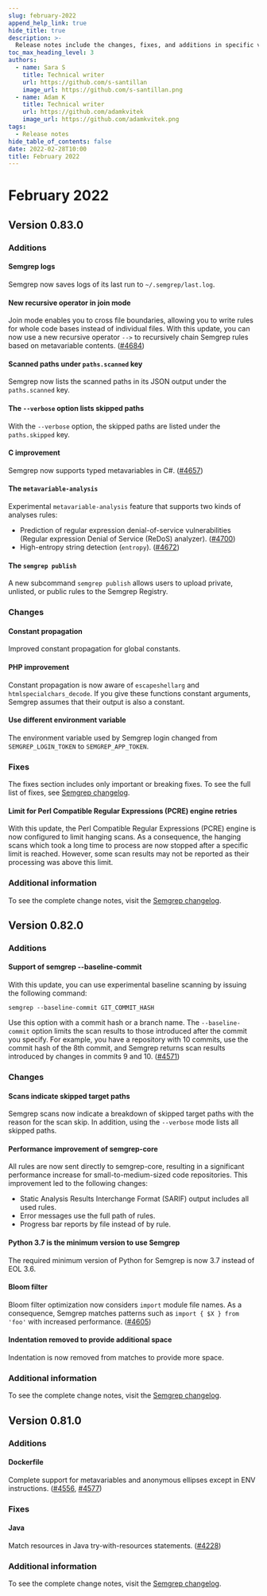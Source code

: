 ```yaml
---
slug: february-2022
append_help_link: true
hide_title: true
description: >-
  Release notes include the changes, fixes, and additions in specific versions of Semgrep.
toc_max_heading_level: 3
authors:
  - name: Sara S
    title: Technical writer
    url: https://github.com/s-santillan
    image_url: https://github.com/s-santillan.png
  - name: Adam K
    title: Technical writer
    url: https://github.com/adamkvitek
    image_url: https://github.com/adamkvitek.png
tags: 
  - Release notes
hide_table_of_contents: false
date: 2022-02-28T10:00
title: February 2022
---
```


# February 2022

## Version 0.83.0

### Additions

#### Semgrep logs

Semgrep now saves logs of its last run to `~/.semgrep/last.log`.

#### New recursive operator in join mode

Join mode enables you to cross file boundaries, allowing you to write rules for whole code bases instead of individual files. With this update, you can now use a new recursive operator `-->` to recursively chain Semgrep rules based on metavariable contents. ([#4684](https://github.com/semgrep/semgrep/pull/4684))

#### Scanned paths under `paths.scanned` key

Semgrep now lists the scanned paths in its JSON output under the `paths.scanned` key.

#### The `--verbose` option lists skipped paths

With the `--verbose` option, the skipped paths are listed under the `paths.skipped` key.

#### C improvement

Semgrep now supports typed metavariables in C#. ([#4657](https://github.com/semgrep/semgrep/issues/4657))

#### The `metavariable-analysis`

Experimental `metavariable-analysis` feature that supports two kinds of analyses rules: 
- Prediction of regular expression denial-of-service vulnerabilities (Regular expression Denial of Service (ReDoS) analyzer). ([#4700](https://github.com/semgrep/semgrep/pull/4700))
- High-entropy string detection (`entropy`). ([#4672](https://github.com/semgrep/semgrep/pull/4672))

#### The `semgrep publish`

A new subcommand `semgrep publish` allows users to upload private, unlisted, or public rules to the Semgrep Registry.

### Changes

#### Constant propagation

Improved constant propagation for global constants.

#### PHP improvement

Constant propagation is now aware of `escapeshellarg` and `htmlspecialchars_decode`. If you give these functions constant arguments, Semgrep assumes that their output is also a constant.

#### Use different environment variable

The environment variable used by Semgrep login changed from `SEMGREP_LOGIN_TOKEN` to `SEMGREP_APP_TOKEN`.

### Fixes

The fixes section includes only important or breaking fixes. To see the full list of fixes, see [Semgrep changelog](https://github.com/semgrep/semgrep/releases/tag/v0.83.0).

#### Limit for Perl Compatible Regular Expressions (PCRE) engine retries

With this update, the Perl Compatible Regular Expressions (PCRE) engine is now configured to limit hanging scans. As a consequence, the hanging scans which took a long time to process are now stopped after a specific limit is reached. However, some scan results may not be reported as their processing was above this limit.

### Additional information

To see the complete change notes, visit the [Semgrep changelog](https://github.com/semgrep/semgrep/releases/tag/v0.83.0).

## Version 0.82.0

### Additions

#### Support of semgrep --baseline-commit

With this update, you can use experimental baseline scanning by issuing the following command:

```
semgrep --baseline-commit GIT_COMMIT_HASH
```

Use this option with a commit hash or a branch name. The `--baseline-commit` option limits the scan results to those introduced after the commit you specify.
For example, you have a repository with 10 commits, use the commit hash of the 8th commit, and Semgrep returns scan results introduced by changes in commits 9 and 10. ([#4571](https://github.com/semgrep/semgrep/pull/4571))

### Changes

#### Scans indicate skipped target paths

Semgrep scans now indicate a breakdown of skipped target paths with the reason for the scan skip. In addition, using the `--verbose` mode lists all skipped paths.

#### Performance improvement of semgrep-core

All rules are now sent directly to semgrep-core, resulting in a significant performance increase for small-to-medium-sized code repositories. This improvement led to the following changes:
- Static Analysis Results Interchange Format (SARIF) output includes all used rules.
- Error messages use the full path of rules.
- Progress bar reports by file instead of by rule.

#### Python 3.7 is the minimum version to use Semgrep

The required minimum version of Python for Semgrep is now 3.7 instead of EOL 3.6.

#### Bloom filter

Bloom filter optimization now considers `import` module file names. As a consequence, Semgrep matches patterns such as `import { $X } from 'foo'` with increased performance. ([#4605](https://github.com/semgrep/semgrep/pull/4605))

#### Indentation removed to provide additional space

Indentation is now removed from matches to provide more space.

### Additional information

To see the complete change notes, visit the [Semgrep changelog](https://github.com/semgrep/semgrep/releases/tag/v0.82.0).

## Version 0.81.0

### Additions

#### Dockerfile

Complete support for metavariables and anonymous ellipses except in ENV instructions. ([#4556](https://github.com/semgrep/semgrep/pull/4556), [#4577](https://github.com/semgrep/semgrep/pull/4577))

### Fixes

#### Java

Match resources in Java try-with-resources statements. ([#4228](https://github.com/semgrep/semgrep/issues/4228))

### Additional information

To see the complete change notes, visit the [Semgrep changelog](https://github.com/semgrep/semgrep/releases/tag/v0.81.0).
